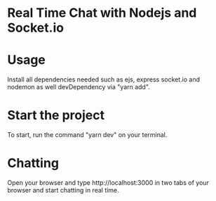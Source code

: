 # Real Time Chat with Nodejs and Socket.io

# Usage

Install all dependencies needed such as ejs, express socket.io and nodemon as well devDependency via "yarn add".


# Start the project

To start, run the command "yarn dev" on your terminal.


# Chatting

Open your browser and type http://localhost:3000 in two tabs of your browser and start chatting in real time.


